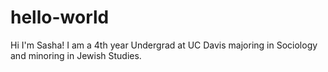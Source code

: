 # hello-world
Hi I'm Sasha! I am a 4th year Undergrad at UC Davis majoring in Sociology and minoring in Jewish Studies.
